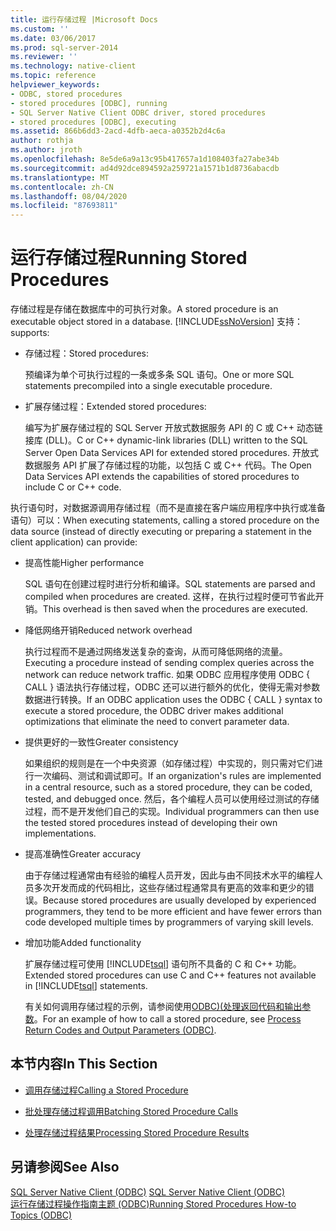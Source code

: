 ```yaml
---
title: 运行存储过程 |Microsoft Docs
ms.custom: ''
ms.date: 03/06/2017
ms.prod: sql-server-2014
ms.reviewer: ''
ms.technology: native-client
ms.topic: reference
helpviewer_keywords:
- ODBC, stored procedures
- stored procedures [ODBC], running
- SQL Server Native Client ODBC driver, stored procedures
- stored procedures [ODBC], executing
ms.assetid: 866b6dd3-2acd-4dfb-aeca-a0352b2d4c6a
author: rothja
ms.author: jroth
ms.openlocfilehash: 8e5de6a9a13c95b417657a1d108403fa27abe34b
ms.sourcegitcommit: ad4d92dce894592a259721a1571b1d8736abacdb
ms.translationtype: MT
ms.contentlocale: zh-CN
ms.lasthandoff: 08/04/2020
ms.locfileid: "87693811"
---
```

# <a name="running-stored-procedures"></a><span data-ttu-id="184d5-102">运行存储过程</span><span class="sxs-lookup"><span data-stu-id="184d5-102">Running Stored Procedures</span></span>
  <span data-ttu-id="184d5-103">存储过程是存储在数据库中的可执行对象。</span><span class="sxs-lookup"><span data-stu-id="184d5-103">A stored procedure is an executable object stored in a database.</span></span> [!INCLUDE[ssNoVersion](../../includes/ssnoversion-md.md)] <span data-ttu-id="184d5-104">支持：</span><span class="sxs-lookup"><span data-stu-id="184d5-104">supports:</span></span>  
  
-   <span data-ttu-id="184d5-105">存储过程：</span><span class="sxs-lookup"><span data-stu-id="184d5-105">Stored procedures:</span></span>  
  
     <span data-ttu-id="184d5-106">预编译为单个可执行过程的一条或多条 SQL 语句。</span><span class="sxs-lookup"><span data-stu-id="184d5-106">One or more SQL statements precompiled into a single executable procedure.</span></span>  
  
-   <span data-ttu-id="184d5-107">扩展存储过程：</span><span class="sxs-lookup"><span data-stu-id="184d5-107">Extended stored procedures:</span></span>  
  
     <span data-ttu-id="184d5-108">编写为扩展存储过程的 SQL Server 开放式数据服务 API 的 C 或 C++ 动态链接库 (DLL)。</span><span class="sxs-lookup"><span data-stu-id="184d5-108">C or C++ dynamic-link libraries (DLL) written to the SQL Server Open Data Services API for extended stored procedures.</span></span> <span data-ttu-id="184d5-109">开放式数据服务 API 扩展了存储过程的功能，以包括 C 或 C++ 代码。</span><span class="sxs-lookup"><span data-stu-id="184d5-109">The Open Data Services API extends the capabilities of stored procedures to include C or C++ code.</span></span>  
  
 <span data-ttu-id="184d5-110">执行语句时，对数据源调用存储过程（而不是直接在客户端应用程序中执行或准备语句）可以：</span><span class="sxs-lookup"><span data-stu-id="184d5-110">When executing statements, calling a stored procedure on the data source (instead of directly executing or preparing a statement in the client application) can provide:</span></span>  
  
-   <span data-ttu-id="184d5-111">提高性能</span><span class="sxs-lookup"><span data-stu-id="184d5-111">Higher performance</span></span>  
  
     <span data-ttu-id="184d5-112">SQL 语句在创建过程时进行分析和编译。</span><span class="sxs-lookup"><span data-stu-id="184d5-112">SQL statements are parsed and compiled when procedures are created.</span></span> <span data-ttu-id="184d5-113">这样，在执行过程时便可节省此开销。</span><span class="sxs-lookup"><span data-stu-id="184d5-113">This overhead is then saved when the procedures are executed.</span></span>  
  
-   <span data-ttu-id="184d5-114">降低网络开销</span><span class="sxs-lookup"><span data-stu-id="184d5-114">Reduced network overhead</span></span>  
  
     <span data-ttu-id="184d5-115">执行过程而不是通过网络发送复杂的查询，从而可降低网络的流量。</span><span class="sxs-lookup"><span data-stu-id="184d5-115">Executing a procedure instead of sending complex queries across the network can reduce network traffic.</span></span> <span data-ttu-id="184d5-116">如果 ODBC 应用程序使用 ODBC { CALL } 语法执行存储过程，ODBC 还可以进行额外的优化，使得无需对参数数据进行转换。</span><span class="sxs-lookup"><span data-stu-id="184d5-116">If an ODBC application uses the ODBC { CALL } syntax to execute a stored procedure, the ODBC driver makes additional optimizations that eliminate the need to convert parameter data.</span></span>  
  
-   <span data-ttu-id="184d5-117">提供更好的一致性</span><span class="sxs-lookup"><span data-stu-id="184d5-117">Greater consistency</span></span>  
  
     <span data-ttu-id="184d5-118">如果组织的规则是在一个中央资源（如存储过程）中实现的，则只需对它们进行一次编码、测试和调试即可。</span><span class="sxs-lookup"><span data-stu-id="184d5-118">If an organization's rules are implemented in a central resource, such as a stored procedure, they can be coded, tested, and debugged once.</span></span> <span data-ttu-id="184d5-119">然后，各个编程人员可以使用经过测试的存储过程，而不是开发他们自己的实现。</span><span class="sxs-lookup"><span data-stu-id="184d5-119">Individual programmers can then use the tested stored procedures instead of developing their own implementations.</span></span>  
  
-   <span data-ttu-id="184d5-120">提高准确性</span><span class="sxs-lookup"><span data-stu-id="184d5-120">Greater accuracy</span></span>  
  
     <span data-ttu-id="184d5-121">由于存储过程通常由有经验的编程人员开发，因此与由不同技术水平的编程人员多次开发而成的代码相比，这些存储过程通常具有更高的效率和更少的错误。</span><span class="sxs-lookup"><span data-stu-id="184d5-121">Because stored procedures are usually developed by experienced programmers, they tend to be more efficient and have fewer errors than code developed multiple times by programmers of varying skill levels.</span></span>  
  
-   <span data-ttu-id="184d5-122">增加功能</span><span class="sxs-lookup"><span data-stu-id="184d5-122">Added functionality</span></span>  
  
     <span data-ttu-id="184d5-123">扩展存储过程可使用 [!INCLUDE[tsql](../../includes/tsql-md.md)] 语句所不具备的 C 和 C++ 功能。</span><span class="sxs-lookup"><span data-stu-id="184d5-123">Extended stored procedures can use C and C++ features not available in [!INCLUDE[tsql](../../includes/tsql-md.md)] statements.</span></span>  
  
     <span data-ttu-id="184d5-124">有关如何调用存储过程的示例，请参阅使用[ODBC&#41;&#40;处理返回代码和输出参数](../native-client-odbc-how-to/running-stored-procedures-process-return-codes-and-output-parameters.md)。</span><span class="sxs-lookup"><span data-stu-id="184d5-124">For an example of how to call a stored procedure, see [Process Return Codes and Output Parameters &#40;ODBC&#41;](../native-client-odbc-how-to/running-stored-procedures-process-return-codes-and-output-parameters.md).</span></span>  
  
## <a name="in-this-section"></a><span data-ttu-id="184d5-125">本节内容</span><span class="sxs-lookup"><span data-stu-id="184d5-125">In This Section</span></span>  
  
-   [<span data-ttu-id="184d5-126">调用存储过程</span><span class="sxs-lookup"><span data-stu-id="184d5-126">Calling a Stored Procedure</span></span>](calling-a-stored-procedure.md)  
  
-   [<span data-ttu-id="184d5-127">批处理存储过程调用</span><span class="sxs-lookup"><span data-stu-id="184d5-127">Batching Stored Procedure Calls</span></span>](batching-stored-procedure-calls.md)  
  
-   [<span data-ttu-id="184d5-128">处理存储过程结果</span><span class="sxs-lookup"><span data-stu-id="184d5-128">Processing Stored Procedure Results</span></span>](processing-stored-procedure-results.md)  
  
## <a name="see-also"></a><span data-ttu-id="184d5-129">另请参阅</span><span class="sxs-lookup"><span data-stu-id="184d5-129">See Also</span></span>  
 <span data-ttu-id="184d5-130">[SQL Server Native Client &#40;ODBC&#41;](../native-client/odbc/sql-server-native-client-odbc.md) </span><span class="sxs-lookup"><span data-stu-id="184d5-130">[SQL Server Native Client &#40;ODBC&#41;](../native-client/odbc/sql-server-native-client-odbc.md) </span></span>  
 [<span data-ttu-id="184d5-131">运行存储过程操作指南主题 &#40;ODBC&#41;</span><span class="sxs-lookup"><span data-stu-id="184d5-131">Running Stored Procedures How-to Topics &#40;ODBC&#41;</span></span>](../../database-engine/dev-guide/running-stored-procedures-how-to-topics-odbc.md)  
  
  

